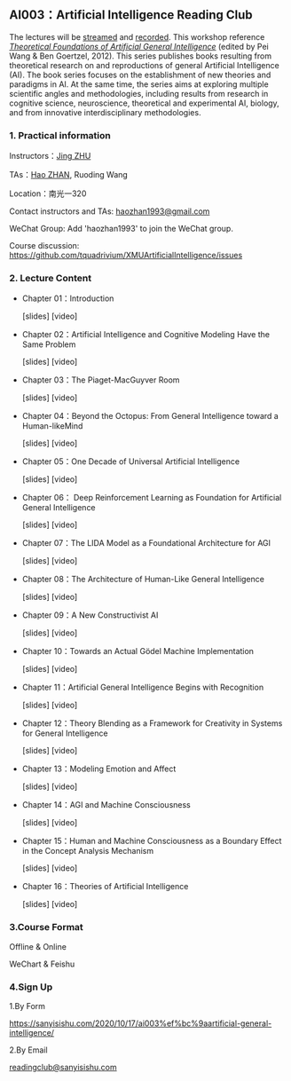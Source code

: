

## AI003：Artificial Intelligence Reading Club

The lectures will be [streamed](https://meeting.tencent.com/l/Ki5s1yOGdxWD) and [recorded](https://github.com/tquadrivium/XMUArtificialIntelligence/blob/master/slides/chapter01/01.pdf). This workshop reference [*Theoretical Foundations of Artificial General Intelligence*](https://www.springer.com/gp/book/9789491216619) (edited by Pei Wang & Ben Goertzel, 2012). This series publishes books resulting from theoretical research on and reproductions of general Artificial Intelligence (AI). The book series focuses on the establishment of new theories and paradigms in AI. At the same time, the series aims at exploring multiple scientific angles and methodologies, including results from research in cognitive science, neuroscience, theoretical and experimental AI, biology, and from innovative interdisciplinary methodologies.

### 1. **Practical information**

Instructors：[Jing ZHU](https://phi.xmu.edu.cn/info/1144/3007.htm)

TAs：[Hao ZHAN](https://github.com/zhanhao93), Ruoding Wang

Location：南光一320

Contact instructors and TAs: haozhan1993@gmail.com

WeChat Group: Add 'haozhan1993' to join the WeChat group.

Course discussion: https://github.com/tquadrivium/XMUArtificialIntelligence/issues

### 2. Lecture Content

- Chapter 01：Introduction

  [slides] [video]

- Chapter 02：Artificial Intelligence and Cognitive Modeling Have the Same Problem

  [slides] [video]

- Chapter 03：The Piaget-MacGuyver Room

  [slides] [video]

- Chapter 04：Beyond the Octopus: From General Intelligence toward a Human-likeMind

  [slides] [video]

- Chapter 05：One Decade of Universal Artificial Intelligence

  [slides] [video]

- Chapter 06： Deep Reinforcement Learning as Foundation for Artificial General Intelligence

  [slides] [video]

- Chapter 07：The LIDA Model as a Foundational Architecture for AGI

  [slides] [video]

- Chapter 08：The Architecture of Human-Like General Intelligence

  [slides] [video]

- Chapter 09：A New Constructivist AI

  [slides] [video]

- Chapter 10：Towards an Actual Gödel Machine Implementation

  [slides] [video]

- Chapter 11：Artificial General Intelligence Begins with Recognition

  [slides] [video]

- Chapter 12：Theory Blending as a Framework for Creativity in Systems for General Intelligence

  [slides] [video]

- Chapter 13：Modeling Emotion and Affect

  [slides] [video]

- Chapter 14：AGI and Machine Consciousness

  [slides] [video]

- Chapter 15：Human and Machine Consciousness as a Boundary Effect in the Concept
  Analysis Mechanism

  [slides] [video]

- Chapter 16：Theories of Artificial Intelligence

  [slides] [video]

  

### 3.Course Format

Offline & Online

WeChart & Feishu



### 4.Sign Up

1.By Form

https://sanyisishu.com/2020/10/17/ai003%ef%bc%9aartificial-general-intelligence/

2.By Email

[readingclub@sanyisishu.com](mailto:readingclub@sanyisishu.com) 




